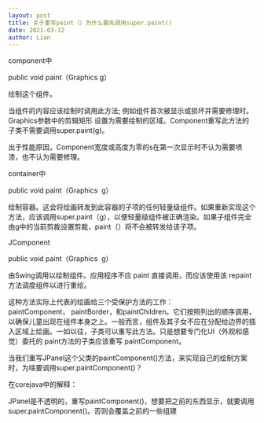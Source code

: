 ```yaml
---
layout: post
title: 关于重写paint（）为什么要先调用super.paint()
date: 2021-03-12
author: Lian
---
```


component中

public void paint（Graphics g）

绘制这个组件。

当组件的内容应该绘制时调用此方法; 例如组件首次被显示或损坏并需要修理时。Graphics参数中的剪辑矩形 设置为需要绘制的区域。Component重写此方法的子类不需要调用super.paint(g)。

出于性能原因，Component宽度或高度为零的s在第一次显示时不认为需要喷漆，也不认为需要修理。

container中

public void paint（Graphics  g）

绘制容器。这会将绘画转发到此容器的子项的任何轻量级组件。如果重新实现这个方法，应该调用super.paint（g），以便轻量级组件被正确渲染。如果子组件完全由g中的当前剪裁设置剪裁，paint（）将不会被转发给该子项。

JComponent

public void paint（Graphics  g）

由Swing调用以绘制组件。应用程序不应 paint 直接调用，而应该使用该 repaint 方法调度组件以进行重绘。

这种方法实际上代表的绘画给三个受保护方法的工作：paintComponent， paintBorder，和paintChildren。它们按照列出的顺序调用，以确保儿童出现在组件本身之上。一般而言，组件及其子女不应在分配给边界的插入区域上绘画。一如以往，子类可以重写此方法。只是想要专门化UI（外观和感觉）委托的 paint方法的子类应该重写 paintComponent。

当我们重写JPanel这个父类的paintComponent()方法，来实现自己的绘制方案时，为啥要调用super.paintComponent()？

在corejava中的解释：

JPanel是不透明的，重写paintComponent()，想要把之前的东西显示，就要调用super.paintComponent()。否则会覆盖之前的一些组建